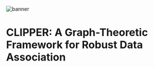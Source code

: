 ![banner](https://github.com/mit-acl/clipper/wiki/assets/banner.png)

CLIPPER: A Graph-Theoretic Framework for Robust Data Association
================================================================


